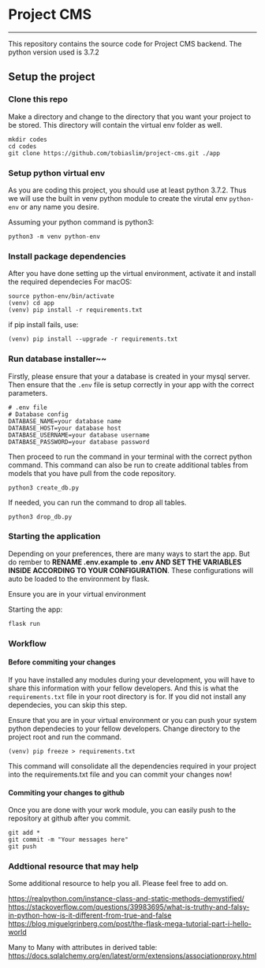 # Project CMS
---
This repository contains the source code for Project CMS backend. The python version used is 3.7.2

## Setup the project 

### Clone this repo
Make a directory and change to the directory that you want your project to be stored. This directory will contain the virtual env folder as well.
```
mkdir codes
cd codes
git clone https://github.com/tobiaslim/project-cms.git ./app
```

### Setup python virtual env

As you are coding this project, you should use at least python 3.7.2. Thus we will use the built in venv python module to create the virutal env ```python-env``` or any name you desire.

Assuming your python command is python3:
```
python3 -m venv python-env
```


### Install package dependencies
After you have done setting up the virtual environment, activate it and install the required dependecies
For macOS:
```
source python-env/bin/activate
(venv) cd app
(venv) pip install -r requirements.txt
```
if pip install fails, use:
```
(venv) pip install --upgrade -r requirements.txt
```

### Run database installer~~
Firstly, please ensure that your a database is created in your mysql server. Then ensure that the ```.env``` file is setup correctly in your app with the correct parameters.
```
# .env file
# Database config
DATABASE_NAME=your database name
DATABASE_HOST=your database host
DATABASE_USERNAME=your database username
DATABASE_PASSWORD=your database password
```
Then proceed to run the command in your terminal with the correct python command. This command can also be run to create additional tables from models that you have pull from the code repository.
```
python3 create_db.py
```

If needed, you can run the command to drop all tables.
```
python3 drop_db.py
```

### Starting the application
Depending on your preferences, there are many ways to start the app. But do rember to **RENAME .env.example to .env AND SET THE VARIABLES INSIDE ACCORDING TO YOUR CONFIGURATION**. These configurations will auto be loaded to the environment by flask.

Ensure you are in your virtual environment

Starting the app:
```
flask run
```


### Workflow

#### Before commiting your changes
If you have installed any modules during your development, you will have to share this information with your fellow developers. And this is what the ```requirements.txt``` file in your root directory is for. If you did not install any dependecies, you can skip this step.

Ensure that you are in your virtual environment or you can push your system python dependecies to your fellow developers. Change directory to the project root and run the command.
```
(venv) pip freeze > requirements.txt
```

This command will consolidate all the dependencies required in your project into the requirements.txt file and you can commit your changes now!


#### Commiting your changes to github
Once you are done with your work module, you can easily push to the repository at github after you commit.
```
git add *
git commit -m "Your messages here"
git push
```


### Addtional resource that may help 
Some additional resource to help you all. Please feel free to add on.

https://realpython.com/instance-class-and-static-methods-demystified/
https://stackoverflow.com/questions/39983695/what-is-truthy-and-falsy-in-python-how-is-it-different-from-true-and-false
https://blog.miguelgrinberg.com/post/the-flask-mega-tutorial-part-i-hello-world

Many to Many with attributes in derived table: 
https://docs.sqlalchemy.org/en/latest/orm/extensions/associationproxy.html